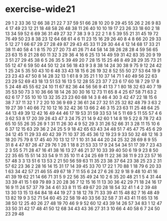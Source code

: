 # exercise-wide21
29
1
2
33
36
12
66
38
21
22
7
37
59
51
66
28
10
20
9
29
45
55
26
2
26
9
83
4
17
49
23
12
21
18
48
58
26
48
38
11
26
40
10
10
19
17
23
26
33
18
60
2
18
13
34
59
52
6
69
36
31
49
27
32
7
38
3
9
3
22
2
1
8
5
39
55
21
31
45
19
72
76
49
50
23
8
38
23
12
64
68
61
4
6
11
23
15
16
29
26
40
8
4
8
66
20
29
33
5
12
27
1
66
67
29
27
28
49
87
29
43
45
33
11
29
30
44
4
12
14
68
17
33
21
38
11
40
58
4
1
8
15
70
27
20
73
41
26
71
44
58
14
38
26
28
28
4
59
56
65
23
63
15
8
21
28
60
11
32
3
29
36
4
16
6
25
13
14
49
59
31
42
83
35
20
9
19
3
51
27
29
45
38
6
5
26
35
5
39
49
20
7
28
15
15
25
46
8
49
28
29
35
73
21
55
12
47
6
59
50
44
50
12
24
56
18
43
9
3
8
38
14
24
30
38
9
75
9
12
24
42
1
25
24
5
35
50
43
10
6
48
33
43
18
15
6
26
19
32
8
52
55
50
27
53
64
19
9
23
23
43
47
50
8
14
28
32
13
1
61
8
9
35
21
1
10
37
14
71
1
40
49
56
22
63
23
29
52
69
43
18
13
51
53
16
13
5
12
28
55
23
37
7
23
6
17
60
18
7
29
17
8
5
24
48
45
55
62
24
10
11
67
82
36
44
56
56
9
41
13
7
1
80
18
32
63
40
7
19
35
53
50
73
3
10
36
66
18
14
26
30
30
16
12
73
11
65
8
4
25
67
58
71
63
2
62
6
17
7
55
10
10
13
32
35
23
23
60
68
14
3
8
46
4
30
3
42
47
22
18
15
6
38
7
37
11
32
1
7
2
20
10
36
9
69
2
36
61
24
27
32
51
25
32
82
48
79
3
63
2
19
27
39
1
40
66
72
10
12
16
32
42
36
13
66
2
46
3
15
23
63
11
25
48
64
25
44
13
49
39
12
42
16
49
44
46
17
19
53
31
59
33
53
14
5
11
69
5
11
55
57
4
6
3
62
53
8
17
20
39
26
43
47
3
24
75
21
14
9
42
60
1
14
8
19
5
22
8
78
72
43
65
10
55
26
35
26
9
1
31
11
26
30
4
9
52
29
3
31
26
52
66
31
3
28
11
15
10
6
6
37
12
15
63
29
36
2
24
25
5
9
18
42
65
63
43
34
48
51
7
45
47
75
45
6
29
34
12
45
11
29
33
40
42
39
71
10
37
35
45
36
12
19
23
9
33
50
32
48
12
16
3
18
20
75
79
8
17
45
40
70
13
12
17
1
10
31
34
44
20
24
25
32
28
69
8
9
55
31
8
4
47
87
26
47
29
76
1
26
1
18
8
21
53
33
17
9
24
54
34
51
17
39
7
23
43
2
3
55
5
71
28
47
16
41
38
16
13
27
46
21
37
10
33
39
40
50
6
19
9
23
8
50
22
35
65
15
51
14
33
54
9
11
35
10
11
4
24
25
69
11
22
36
38
11
9
23
23
57
16
57
48
3
3
13
51
6
13
53
2
21
50
56
59
63
11
35
23
38
37
64
23
38
25
23
2
31
57
62
23
36
2
28
16
14
15
31
17
14
39
45
33
70
17
22
1
70
88
1
18
79
6
20
33
1
63
34
42
57
21
46
55
49
67
18
7
11
55
6
24
27
6
26
32
9
18
9
48
10
41
16
41
39
19
62
21
14
66
71
31
5
9
22
56
35
49
24
10
2
6
35
20
48
21
1
5
4
31
44
33
39
41
15
1
69
79
89
3
20
28
36
7
12
15
16
11
13
30
36
42
29
71
18
24
16
17
16
9
11
24
57
37
79
34
4
61
33
8
11
15
49
67
20
28
18
54
32
41
1
4
2
39
48
13
30
13
15
13
64
84
18
44
19
27
3
18
12
78
71
33
39
41
15
48
82
7
16
48
49
13
82
19
9
3
52
71
54
60
45
22
58
19
40
33
56
32
58
7
31
43
41
11
65
13
16
38
50
12
25
40
26
27
48
19
70
46
9
9
52
60
12
43
39
14
26
57
34
83
1
12
47
33
50
31
42
17
48
41
50
12
68
34
43
43
36
27
31
3
10
66
4
40
58
6
7
24
50
23
29
48
